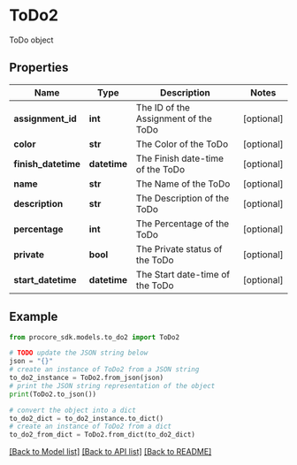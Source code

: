# ToDo2

ToDo object

## Properties

Name | Type | Description | Notes
------------ | ------------- | ------------- | -------------
**assignment_id** | **int** | The ID of the Assignment of the ToDo | [optional] 
**color** | **str** | The Color of the ToDo | [optional] 
**finish_datetime** | **datetime** | The Finish date-time of the ToDo | [optional] 
**name** | **str** | The Name of the ToDo | [optional] 
**description** | **str** | The Description of the ToDo | [optional] 
**percentage** | **int** | The Percentage of the ToDo | [optional] 
**private** | **bool** | The Private status of the ToDo | [optional] 
**start_datetime** | **datetime** | The Start date-time of the ToDo | [optional] 

## Example

```python
from procore_sdk.models.to_do2 import ToDo2

# TODO update the JSON string below
json = "{}"
# create an instance of ToDo2 from a JSON string
to_do2_instance = ToDo2.from_json(json)
# print the JSON string representation of the object
print(ToDo2.to_json())

# convert the object into a dict
to_do2_dict = to_do2_instance.to_dict()
# create an instance of ToDo2 from a dict
to_do2_from_dict = ToDo2.from_dict(to_do2_dict)
```
[[Back to Model list]](../README.md#documentation-for-models) [[Back to API list]](../README.md#documentation-for-api-endpoints) [[Back to README]](../README.md)



